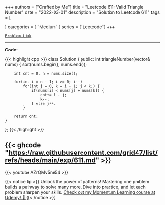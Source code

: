 
+++
authors = ["Crafted by Me"]
title = "Leetcode 611: Valid Triangle Number"
date = "2022-03-01"
description = "Solution to Leetcode 611"
tags = [
    
]
categories = [
    "Medium"
]
series = ["Leetcode"]
+++



[`Problem Link`](https://leetcode.com/problems/valid-triangle-number/description/)

---

**Code:**

{{< highlight cpp >}}
class Solution {
public:
    int triangleNumber(vector<int>& nums) {
        sort(nums.begin(), nums.end());
        
        int cnt = 0, n = nums.size();
        
        for(int i = n - 1; i >= 0; i--)
            for(int j = 0, k = i - 1; j < k;) {
                if(nums[i] < nums[j] + nums[k]) {
                    cnt+= k - j;
                    k--;
                } else j++;
            }
        
        return cnt;
    }
};
{{< /highlight >}}

{{< ghcode "https://raw.githubusercontent.com/grid47/list/refs/heads/main/exp/611.md" >}}
---
{{< youtube AZrQMv5ne54 >}}

{{< notice tip >}}
Unlock the power of patterns! Mastering one problem builds a pathway to solve many more. Dive into practice, and let each problem sharpen your skills. [Check out my Momentum Learning course at Udemy! 🚀 ](https://www.udemy.com/course/algorithms-and-data-structures-in-cpp/)
{{< /notice >}}

